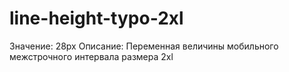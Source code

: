 # line-height-typo-2xl

Значение: 28px
Описание: Переменная величины  мобильного межстрочного интервала размера 2xl
